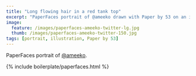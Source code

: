 ```yaml
---
title: "Long flowing hair in a red tank top"
excerpt: "PaperFaces portrait of @ameeko drawn with Paper by 53 on an iPad."
image: 
  feature: /images/paperfaces-ameeko-twitter-lg.jpg
  thumb: /images/paperfaces-ameeko-twitter-150.jpg
tags: [portrait, illustration, Paper by 53]
---
```


PaperFaces portrait of [@ameeko](http://twitter.com/ameeko).

{% include boilerplate/paperfaces.html %}